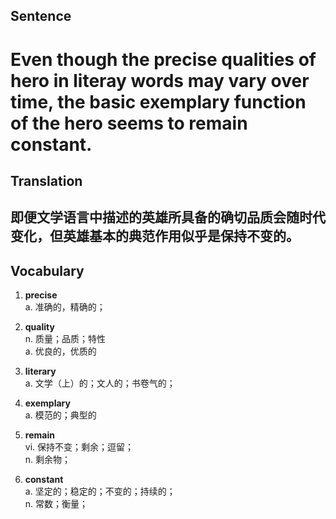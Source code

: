 ## Sentence

<h1>Even though the precise qualities of hero in literay words may vary over time, the basic exemplary function of the hero seems to remain constant.</h1>

## Translation

<h2>即便文学语言中描述的英雄所具备的确切品质会随时代变化，但英雄基本的典范作用似乎是保持不变的。</h2>


## Vocabulary   

1. **precise**   
a. 准确的，精确的；     

2. **quality**     
n. 质量；品质；特性     
a. 优良的，优质的     

3. **literary**     
a. 文学（上）的；文人的；书卷气的；    

4. **exemplary**     
a. 模范的；典型的    

5. **remain**     
vi. 保持不变；剩余；逗留；    
n. 剩余物；   

6. **constant**      
a. 坚定的；稳定的；不变的；持续的；     
n. 常数；衡量；      
